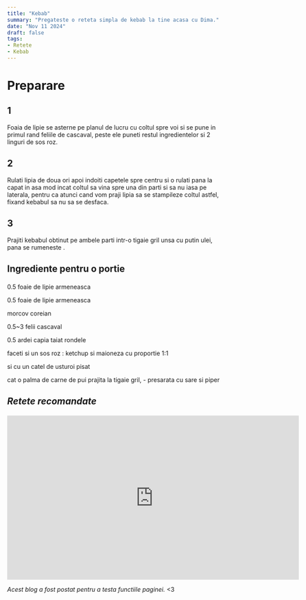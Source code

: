 ```yaml
---
title: "Kebab"
summary: "Pregateste o reteta simpla de kebab la tine acasa cu Dima."
date: "Nov 11 2024"
draft: false
tags:
- Retete
- Kebab
---
```


 <body>
 <h1><p><b>Preparare</b></p></h1>
 <p><h2><b>1</b></h2>
 Foaia de lipie se asterne pe planul de lucru cu coltul spre voi si se pune in primul rand feliile de cascaval, peste ele puneti restul ingredientelor si 2 linguri de sos roz. </p>
 <p><h2><b>2</b></h2>
  Rulati lipia de doua ori apoi indoiti capetele spre centru si o rulati pana la capat in asa mod incat coltul sa vina spre una din parti si sa nu iasa pe laterala, pentru ca atunci cand vom praji lipia sa se stampileze coltul astfel, fixand kebabul sa nu sa se desfaca.</p>
<p><h2><b>3</b></h2>
 Prajiti kebabul obtinut pe ambele parti intr-o tigaie gril unsa cu putin ulei, pana se rumeneste .
</p>
</body>
<body>
<h2><p><b>Ingrediente pentru o portie</b></p></h2>
<p>0.5 foaie de lipie armeneasca</p>
<p>0.5 foaie de lipie armeneasca</p>
<p>morcov coreian</p>
<p>0.5~3 felii cascaval</p>
<p>0.5 ardei capia taiat rondele</p>
<p>faceti si un sos roz : ketchup si maioneza cu proportie 1:1</p>
<p>si cu un catel de usturoi pisat</p>
<p>cat o palma de carne de pui prajita la tigaie gril, - presarata cu sare si piper</p>
<h2><p><b><i>Retete recomandate</i></h2></p></b>
<iframe max-width="100%" width="680" height="383" src="https://www.youtube.com/embed/cT7QO5h21yY" title="CLAPON CU CASTANE" frameborder="0" allow="accelerometer; autoplay; clipboard-write; encrypted-media; gyroscope; picture-in-picture; web-share" referrerpolicy="strict-origin-when-cross-origin" allowfullscreen></iframe>
</body>
<p><i> Acest blog a fost postat pentru a testa functiile paginei.</i> &lt;3 </p>
